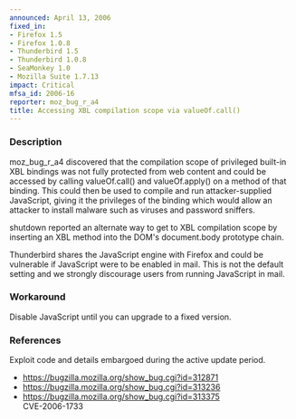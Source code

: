 ```yaml
---
announced: April 13, 2006
fixed_in:
- Firefox 1.5
- Firefox 1.0.8
- Thunderbird 1.5
- Thunderbird 1.0.8
- SeaMonkey 1.0
- Mozilla Suite 1.7.13
impact: Critical
mfsa_id: 2006-16
reporter: moz_bug_r_a4
title: Accessing XBL compilation scope via valueOf.call()
---
```


<h3>Description</h3>

<p>moz_bug_r_a4 discovered that the compilation scope of privileged
built-in XBL bindings was not fully protected from web content and
could be accessed by calling valueOf.call()
and valueOf.apply() on a method of that binding. This could then
be used to compile and run attacker-supplied JavaScript, giving it
the privileges of the binding which would allow an attacker
to install malware such as viruses and password sniffers.</p>

<p>shutdown reported an alternate way to get to XBL compilation scope
by inserting an XBL method into the DOM's document.body
prototype chain.</p>

<p class="note">Thunderbird shares the JavaScript engine with Firefox
and could be vulnerable if JavaScript were to be enabled in mail. This is not
the default setting and we strongly discourage users from running
JavaScript in mail.</p>

<h3>Workaround</h3>

<p>Disable JavaScript until you can upgrade to a fixed version.</p>

<h3>References</h3>

<p>Exploit code and details embargoed during the active update period.</p>

<ul>
<li><a href="https://bugzilla.mozilla.org/show_bug.cgi?id=312871">
https://bugzilla.mozilla.org/show_bug.cgi?id=312871</a></li>
<li><a href="https://bugzilla.mozilla.org/show_bug.cgi?id=313236">
https://bugzilla.mozilla.org/show_bug.cgi?id=313236</a></li>
<li><a href="https://bugzilla.mozilla.org/show_bug.cgi?id=313375">
https://bugzilla.mozilla.org/show_bug.cgi?id=313375</a><br/>
CVE-2006-1733</li>
</ul>



